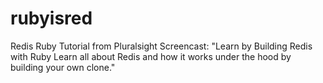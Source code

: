 rubyisred
=========

Redis Ruby Tutorial from Pluralsight Screencast:
"Learn by Building Redis with Ruby
Learn all about Redis and how it works under the hood by building your own
clone."

